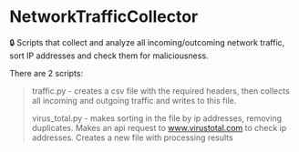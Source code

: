 # NetworkTrafficCollector

:lock: Scripts that collect and analyze all incoming/outcoming network traffic, sort IP addresses and check them for maliciousness.


There are 2 scripts: 

> traffic.py - сreates a csv file with the required headers, then collects all incoming and outgoing traffic and writes to this file.
> 
> virus_total.py - makes sorting in the file by ip addresses, removing duplicates. Makes an api request to www.virustotal.com to check ip addresses.
Creates a new file with processing results

